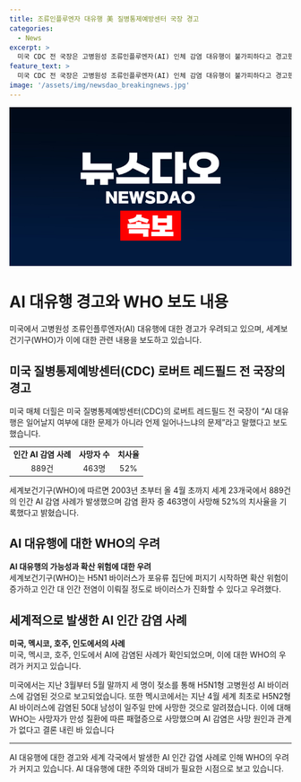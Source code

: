 ```yaml
---
title: 조류인플루엔자 대유행 美 질병통제예방센터 국장 경고
categories:
  - News
excerpt: >
  미국 CDC 전 국장은 고병원성 조류인플루엔자(AI) 인체 감염 대유행이 불가피하다고 경고했다. WHO에 따르면 전 세계에서 889건의 인간 AI 감염 사례 중 463명이 사망했으며, 이는 52%의 치사율을 보였다. AI가 사람 사이에서 대유행할 경우, 질병이 대규모로 확산될 우려가 있다. 미국을 비롯한 여러 국가에서 AI에 감염된 사례가 보고되고 있으며, WHO는 바이러스의 진화로 인한 전염 위험에 경계하고 있다.
feature_text: >
  미국 CDC 전 국장은 고병원성 조류인플루엔자(AI) 인체 감염 대유행이 불가피하다고 경고했다. WHO에 따르면 전 세계에서 889건의 인간 AI 감염 사례 중 463명이 사망했으며, 이는 52%의 치사율을 보였다. AI가 사람 사이에서 대유행할 경우, 질병이 대규모로 확산될 우려가 있다. 미국을 비롯한 여러 국가에서 AI에 감염된 사례가 보고되고 있으며, WHO는 바이러스의 진화로 인한 전염 위험에 경계하고 있다.
image: '/assets/img/newsdao_breakingnews.jpg'
---
```


<p><img src="/assets/img/newsdao_breakingnews.jpg" alt="pcversion 속보" /></p>

<h1>AI 대유행 경고와 WHO 보도 내용</h1>

<p data-ke-size="size16">미국에서 고병원성 조류인플루엔자(AI) 대유행에 대한 경고가 우려되고 있으며, 세계보건기구(WHO)가 이에 대한 관련 내용을 보도하고 있습니다.</p>

<h2 data-ke-size="size26">미국 질병통제예방센터(CDC) 로버트 레드필드 전 국장의 경고</h2>

<p data-ke-size="size16">미국 매체 더힐은 미국 질병통제예방센터(CDC)의 로버트 레드필드 전 국장이 “AI 대유행은 일어날지 여부에 대한 문제가 아니라 언제 일어나느냐의 문제”라고 말했다고 보도했습니다.</p>

<table>
  <tr>
    <td style="text-align: center; height: 17px;"><b>인간 AI 감염 사례</b></td>
    <td style="text-align: center; height: 17px;"><b>사망자 수</b></td>
    <td style="text-align: center; height: 17px;"><b>치사율</b></td>
  </tr>
  <tr>
    <td style="text-align: center; height: 17px;">889건</td>
    <td style="text-align: center; height: 17px;">463명</td>
    <td style="text-align: center; height: 17px;">52%</td>
  </tr>
</table>

<p data-ke-size="size16">세계보건기구(WHO)에 따르면 2003년 초부터 올 4월 초까지 세계 23개국에서 889건의 인간 AI 감염 사례가 발생했으며 감염 환자 중 463명이 사망해 52%의 치사율을 기록했다고 밝혔습니다.</p>

<h2 data-ke-size="size26">AI 대유행에 대한 WHO의 우려</h2>

<p data-ke-size="size16"><b>AI 대유행의 가능성과 확산 위험에 대한 우려</b><br>세계보건기구(WHO)는 H5N1 바이러스가 포유류 집단에 퍼지기 시작하면 확산 위험이 증가하고 인간 대 인간 전염이 이뤄질 정도로 바이러스가 진화할 수 있다고 우려했다.</p>

<h2 data-ke-size="size26">세계적으로 발생한 AI 인간 감염 사례</h2>

<p data-ke-size="size16"><b>미국, 멕시코, 호주, 인도에서의 사례</b><br>미국, 멕시코, 호주, 인도에서 AI에 감염된 사례가 확인되었으며, 이에 대한 WHO의 우려가 커지고 있습니다.</p>

<p data-ke-size="size16">미국에서는 지난 3월부터 5월 말까지 세 명이 젖소를 통해 H5N1형 고병원성 AI 바이러스에 감염된 것으로 보고되었습니다. 또한 멕시코에서는 지난 4월 세계 최초로 H5N2형 AI 바이러스에 감염된 50대 남성이 일주일 만에 사망한 것으로 알려졌습니다. 이에 대해 WHO는 사망자가 만성 질환에 따른 패혈증으로 사망했으며 AI 감염은 사망 원인과 관계가 없다고 결론 내린 바 있습니다</p>

<hr>

<p data-ke-size="size16">AI 대유행에 대한 경고와 세계 각국에서 발생한 AI 인간 감염 사례로 인해 WHO의 우려가 커지고 있습니다. AI 대유행에 대한 주의와 대비가 필요한 시점으로 보고 있습니다.</p>

